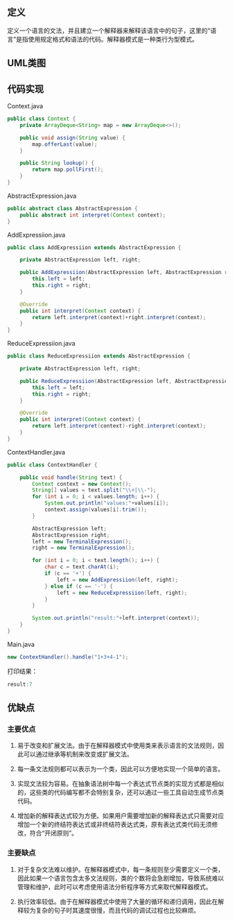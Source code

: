 ## 定义

定义一个语言的文法，并且建立一个解释器来解释该语言中的句子，这里的“语言”是指使用规定格式和语法的代码。解释器模式是一种类行为型模式。


## UML类图

## 代码实现
Context.java
``` java
public class Context {
    private ArrayDeque<String> map = new ArrayDeque<>();

    public void assign(String value) {
        map.offerLast(value);
    }

    public String lookup() {
        return map.pollFirst();
    }
}
```

AbstractExpression.java
``` java
public abstract class AbstractExpression {
    public abstract int interpret(Context context);
}
```

AddExpressiion.java
``` java
public class AddExpressiion extends AbstractExpression {

    private AbstractExpression left, right;

    public AddExpressiion(AbstractExpression left, AbstractExpression right) {
        this.left = left;
        this.right = right;
    }

    @Override
    public int interpret(Context context) {
        return left.interpret(context)+right.interpret(context);
    }
}
```

ReduceExpressiion.java
``` java
public class ReduceExpressiion extends AbstractExpression {

    private AbstractExpression left, right;

    public ReduceExpressiion(AbstractExpression left, AbstractExpression right) {
        this.left = left;
        this.right = right;
    }

    @Override
    public int interpret(Context context) {
        return left.interpret(context)-right.interpret(context);
    }
}
```

ContextHandler.java
``` java
public class ContextHandler {

    public void handle(String text) {
        Context context = new Context();
        String[] values = text.split("\\+|\\-");
        for (int i = 0; i < values.length; i++) {
            System.out.println("values:"+values[i]);
            context.assign(values[i].trim());
        }

        AbstractExpression left;
        AbstractExpression right;
        left = new TerminalExpression();
        right = new TerminalExpression();

        for (int i = 0; i < text.length(); i++) {
            char c = text.charAt(i);
            if (c == '+') {
                left = new AddExpressiion(left, right);
            } else if (c == '-') {
                left = new ReduceExpressiion(left, right);
            }
        }

        System.out.println("result:"+left.interpret(context));
    }
}
```

Main.java
``` java
new ContextHandler().handle("1+3+4-1");
```

打印结果：
``` java
result:7
```

## 优缺点

### 主要优点

1. 易于改变和扩展文法。由于在解释器模式中使用类来表示语言的文法规则，因此可以通过继承等机制来改变或扩展文法。

2. 每一条文法规则都可以表示为一个类，因此可以方便地实现一个简单的语言。

3. 实现文法较为容易。在抽象语法树中每一个表达式节点类的实现方式都是相似的，这些类的代码编写都不会特别复杂，还可以通过一些工具自动生成节点类代码。

4. 增加新的解释表达式较为方便。如果用户需要增加新的解释表达式只需要对应增加一个新的终结符表达式或非终结符表达式类，原有表达式类代码无须修改，符合“开闭原则”。

### 主要缺点

1. 对于复杂文法难以维护。在解释器模式中，每一条规则至少需要定义一个类，因此如果一个语言包含太多文法规则，类的个数将会急剧增加，导致系统难以管理和维护，此时可以考虑使用语法分析程序等方式来取代解释器模式。

2. 执行效率较低。由于在解释器模式中使用了大量的循环和递归调用，因此在解释较为复杂的句子时其速度很慢，而且代码的调试过程也比较麻烦。